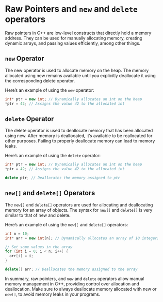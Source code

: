 # Raw Pointers and `new` and `delete` operators
Raw pointers in C++ are low-level constructs that directly hold a memory address. They can be used for manually allocating memory, creating dynamic arrays, and passing values efficiently, among other things.

## `new` Operator
The new operator is used to allocate memory on the heap. The memory allocated using new remains available until you explicitly deallocate it using the corresponding delete operator.

Here’s an example of using the `new` operator:
```cpp
int* ptr = new int; // Dynamically allocates an int on the heap
*ptr = 42; // Assigns the value 42 to the allocated int
```

## `delete` Operator
The delete operator is used to deallocate memory that has been allocated using new. After memory is deallocated, it’s available to be reallocated for other purposes. Failing to properly deallocate memory can lead to memory leaks.

Here’s an example of using the `delete` operator:
```cpp
int* ptr = new int; // Dynamically allocates an int on the heap
*ptr = 42; // Assigns the value 42 to the allocated int

delete ptr; // Deallocates the memory assigned to ptr
```

## `new[]` and `delete[]` Operators
The `new[]` and `delete[]` operators are used for allocating and deallocating memory for an array of objects. The syntax for `new[]` and `delete[]` is very similar to that of new and delete.

Here’s an example of using the `new[]` and `delete[]` operators:
```cpp
int n = 10;
int* arr = new int[n]; // Dynamically allocates an array of 10 integers on the heap

// Set some values in the array
for (int i = 0; i < n; i++) {
  arr[i] = i;
}

delete[] arr; // Deallocates the memory assigned to the array
```
In summary, raw pointers, and `new` and `delete` operators allow manual memory management in C++, providing control over allocation and deallocation. Make sure to always deallocate memory allocated with new or `new[]`, to avoid memory leaks in your programs.

